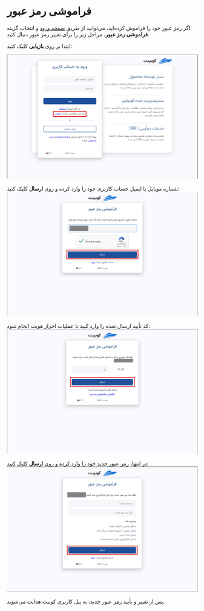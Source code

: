 # فراموشی رمز عبور

اگر رمز عبور خود را فراموش کرده‌اید، می‌توانید از طریق [صفحه ورود](https://auth.kubit.ir/fa/login/) و انتخاب گزینه **فراموشی رمز عبور**، مراحل زیر را برای تغییر رمز عبور دنبال کنید.

ابتدا بر روی **بازیابی** کلیک کنید:

![Forgot: forgot password](forgot-password.png)

شماره موبایل یا ایمیل حساب کاربری خود را وارد کرده و روی **ارسال** کلیک کنید:
![Account: enter email](enter-phone-forgot.png)

کد تأیید ارسال شده را وارد کنید تا عملیات احراز هویت انجام شود:
![Account: confirm forgot password](confirm-forgot-password.png)

در انتها، رمز عبور جدید خود را وارد کرده و روی **ارسال** کلیک کنید:
![Account: new password](enter-new-password.png)

پس از تغییر و تأیید رمز عبور جدید، به پنل کاربری کوبیت هدایت می‌شوید.
